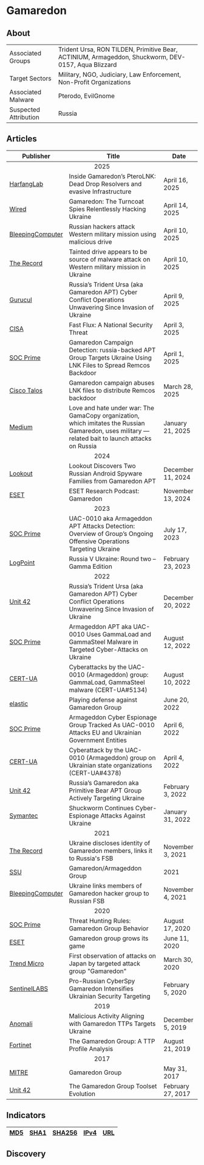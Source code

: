 <h1>Gamaredon</h1>

<h2>About</h2>
<table>
  <tr>
    <td>Associated Groups</td>
    <td>Trident Ursa, RON TILDEN, Primitive Bear, ACTINIUM, Armageddon, Shuckworm, DEV-0157, Aqua Blizzard</td>
  </tr>
  <tr>
    <td>Target Sectors</td>
    <td>Military, NGO, Judiciary, Law Enforcement, Non-Profit Organizations</td>
  </tr>
  <tr>
    <td>Associated Malware</td>
    <td>Pterodo, EvilGnome</td>
  </tr>
  <tr>
    <td>Suspected Attribution</td>
    <td>Russia</td>
  </tr>
</table>

<h2>Articles</h2>
<table>
  <thead>
    <tr>
      <th>Publisher</th>
      <th>Title</th>
      <th>Date</th>  
    </tr>
  </thead>
  <tbody>
    <tr>
      <td colspan="100" align="center">2025</td>
    </tr>
    <tr>
      <td>
        <a href="https://harfanglab.io/insidethelab/gamaredons-pterolnk-analysis/">HarfangLab</a>
      </td>
      <td>Inside Gamaredon’s PteroLNK: Dead Drop Resolvers and evasive Infrastructure</td>
      <td>April 16, 2025</td>
    </tr>
    <tr>
      <td>
        <a href="https://www.wired.com/story/gamaredon-turncoat-spies-hacking-ukraine/">Wired</a>
      </td>
      <td>Gamaredon: The Turncoat Spies Relentlessly Hacking Ukraine</td>
      <td>April 14, 2025</td>
    </tr>
    <tr>
      <td>
        <a href="https://www.bleepingcomputer.com/news/security/russian-hackers-attack-western-military-mission-using-malicious-drive/">BleepingComputer</a>
      </td>
      <td>Russian hackers attack Western military mission using malicious drive</td>
      <td>April 10, 2025</td>
    </tr>
    <tr>
      <td>
        <a href="https://therecord.media/gamaredon-removable-drive-malware-western-military-mission-ukraine">The Record</a>
      </td>
      <td>Tainted drive appears to be source of malware attack on Western military mission in Ukraine</td>
      <td>April 10, 2025</td>
    </tr>
    <tr>
      <td>
        <a href="https://community.gurucul.com/articles/ThreatResearch/Russia-s-Trident-Ursa-aka-Gamaredon-9-4-2025">Gurucul</a>
      </td>
      <td>Russia’s Trident Ursa (aka Gamaredon APT) Cyber Conflict Operations Unwavering Since Invasion of Ukraine</td>
      <td>April 9, 2025</td>
    </tr>
    <tr>
      <td>
        <a href="https://www.cisa.gov/news-events/cybersecurity-advisories/aa25-093a">CISA</a>
      </td>
      <td>Fast Flux: A National Security Threat</td>
      <td>April 3, 2025</td>
    </tr>
    <tr>
      <td>
        <a href="https://socprime.com/blog/gamaredon-campaign-detection/">SOC Prime</a>
      </td>
      <td>Gamaredon Campaign Detection: russia-backed APT Group Targets Ukraine Using LNK Files to Spread Remcos Backdoor</td>
      <td>April 1, 2025</td>
    </tr>
    <tr>
      <td>
        <a href="https://blog.talosintelligence.com/gamaredon-campaign-distribute-remcos/">Cisco Talos</a>
      </td>
      <td>Gamaredon campaign abuses LNK files to distribute Remcos backdoor</td>
      <td>March 28, 2025</td>
    </tr>
    <tr>
      <td>
        <a href="https://medium.com/@knownsec404team/love-and-hate-under-war-the-gamacopy-organization-which-imitates-the-russian-gamaredon-uses-560ba5e633fa">Medium</a>
      </td>
      <td>Love and hate under war: The GamaCopy organization, which imitates the Russian Gamaredon, uses military — related bait to launch attacks on Russia</td>
      <td>January 21, 2025</td>
    </tr>
    <tr>
      <td colspan="100" align="center">2024</td>
    </tr>
    <tr>
      <td>
        <a href="https://www.lookout.com/threat-intelligence/article/gamaredon-russian-android-surveillanceware">Lookout</a>
      </td>
      <td>Lookout Discovers Two Russian Android Spyware Families from Gamaredon APT</td>
      <td>December 11, 2024</td>
    </tr>
    <tr>
      <td>
        <a href="https://www.welivesecurity.com/en/podcasts/eset-research-podcast-gamaredon/">ESET</a>
      </td>
      <td>ESET Research Podcast: Gamaredon</td>
      <td>November 13, 2024</td>
    </tr>
    <tr>
      <td colspan="100" align="center">2023</td>
    </tr>
    <tr>
      <td>
        <a href="https://socprime.com/blog/uac-0010-aka-armageddon-apt-attacks-detection-overview-of-groups-ongoing-offensive-operations-targeting-ukraine/">SOC Prime</a>
      </td>
      <td>UAC-0010 aka Armageddon APT Attacks Detection: Overview of Group’s Ongoing Offensive Operations Targeting Ukraine</td>
      <td>July 17, 2023</td>
    </tr>
    <tr>
      <td>
        <a href="https://www.logpoint.com/en/blog/russia-v-ukraine-round-two-gamma-edition/">LogPoint</a>
      </td>
      <td>Russia V Ukraine: Round two – Gamma Edition</td>
      <td>February 23, 2023</td>
    </tr>
    <tr>
      <td colspan="100" align="center">2022</td>
    </tr>
    <tr>
      <td>
        <a href="https://unit42.paloaltonetworks.com/trident-ursa/">Unit 42</a>
      </td>
      <td>Russia’s Trident Ursa (aka Gamaredon APT) Cyber Conflict Operations Unwavering Since Invasion of Ukraine</td>
      <td>December 20, 2022</td>
    </tr>
    <tr>
      <td>
        <a href="https://socprime.com/blog/armageddon-apt-aka-uac-0010-uses-gammaload-and-gammasteel-malware-in-targeted-cyber-attacks-on-ukraine/">SOC Prime</a>
      </td>
      <td>Armageddon APT aka UAC-0010 Uses GammaLoad and GammaSteel Malware in Targeted Cyber-Attacks on Ukraine</td>
      <td>August 12, 2022</td>
    </tr>
    <tr>
      <td>
        <a href="https://cert.gov.ua/article/1229152">CERT-UA</a>
      </td>
      <td>Cyberattacks by the UAC-0010 (Armageddon) group: GammaLoad, GammaSteel malware (CERT-UA#5134)</td>
      <td>August 10, 2022</td>
    </tr>
    <tr>
      <td>
        <a href="https://www.elastic.co/security-labs/playing-defense-against-gamaredon-group">elastic</a>
      </td>
      <td>Playing defense against Gamaredon Group</td>
      <td>June 20, 2022</td>
    </tr>
    <tr>
      <td>
        <a href="https://socprime.com/blog/armageddon-cyber-espionage-group-tracked-as-uac-0010-attacks-eu-and-ukrainian-government-entities/">SOC Prime</a>
      </td>
      <td>Armageddon Cyber Espionage Group Tracked As UAC-0010 Attacks EU and Ukrainian Government Entities</td>
      <td>April 6, 2022</td>
    </tr>
    <tr>
      <td>
        <a href="https://cert.gov.ua/article/39138">CERT-UA</a>
      </td>
      <td>Cyberattack by the UAC-0010 (Armageddon) group on Ukrainian state organizations (CERT-UA#4378)</td>
      <td>April 4, 2022</td>
    </tr>
    <tr>
      <td>
        <a href="https://unit42.paloaltonetworks.com/gamaredon-primitive-bear-ukraine-update-2021/">Unit 42</a>
      </td>
      <td>Russia’s Gamaredon aka Primitive Bear APT Group Actively Targeting Ukraine</td>
      <td>February 3, 2022</td>
    </tr>
    <tr>
      <td>
        <a href="https://www.security.com/threat-intelligence/shuckworm-gamaredon-espionage-ukraine">Symantec</a>
      </td>
      <td>Shuckworm Continues Cyber-Espionage Attacks Against Ukraine</td>
      <td>January 31, 2022</td>
    </tr>
    <tr>
      <td colspan="100" align="center">2021</td>
    </tr>
    <tr>
      <td>
        <a href="https://therecord.media/ukraine-discloses-identity-of-gamaredon-members-links-it-to-russias-fsb">The Record</a>
      </td>
      <td>Ukraine discloses identity of Gamaredon members, links it to Russia's FSB</td>
      <td>November 3, 2021</td>
    </tr>
    <tr>
      <td>
        <a href="https://ssu.gov.ua/uploads/files/DKIB/Technical%20report%20Armagedon.pdf">SSU</a>
      </td>
      <td>Gamaredon/Armageddon Group</td>
      <td>2021</td>
    </tr>
    <tr>
      <td>
        <a href="https://www.bleepingcomputer.com/news/security/ukraine-links-members-of-gamaredon-hacker-group-to-russian-fsb/">BleepingComputer</a>
      </td>
      <td>Ukraine links members of Gamaredon hacker group to Russian FSB</td>
      <td>November 4, 2021</td>
    </tr>
    <tr>
      <td colspan="100" align="center">2020</td>
    </tr>
    <tr>
      <td>
        <a href="https://socprime.com/blog/threat-hunting-rules-gamaredon-group-behavior/">SOC Prime</a>
      </td>
      <td>Threat Hunting Rules: Gamaredon Group Behavior</td>
      <td>August 17, 2020</td>
    </tr>
    <tr>
      <td>
        <a href="https://www.welivesecurity.com/2020/06/11/gamaredon-group-grows-its-game/">ESET</a>
      </td>
      <td>Gamaredon group grows its game</td>
      <td>June 11, 2020</td>
    </tr>
    <tr>
      <td>
        <a href="https://www.trendmicro.com/ja_jp/research/20/c/first-observed-attack-on-Japan-from-the-targeted-attack-group-Gamaredon.html">Trend Micro</a>
      </td>
      <td>First observation of attacks on Japan by targeted attack group "Gamaredon"</td>
      <td>March 30, 2020</td>
    </tr>
    <tr>
      <td>
        <a href="https://www.sentinelone.com/labs/pro-russian-cyberspy-gamaredon-intensifies-ukrainian-security-targeting/">SentinelLABS</a>
      </td>
      <td>Pro-Russian CyberSpy Gamaredon Intensifies Ukrainian Security Targeting</td>
      <td>February 5, 2020</td>
    </tr>
    <tr>
      <td colspan="100" align="center">2019</td>
    </tr>
    <tr>
      <td>
        <a href="https://www.anomali.com/blog/malicious-activity-aligning-with-gamaredon-ttps-targets-ukraine">Anomali</a>
      </td>
      <td>Malicious Activity Aligning with Gamaredon TTPs Targets Ukraine</td>
      <td>December 5, 2019</td>
    </tr>
    <tr>
      <td>
        <a href="https://www.fortinet.com/blog/threat-research/gamaredon-group-ttp-profile-analysis">Fortinet</a>
      </td>
      <td>The Gamaredon Group: A TTP Profile Analysis</td>
      <td>August 21, 2019</td>
    </tr>
    <tr>
      <td colspan="100" align="center">2017</td>
    </tr>
    <tr>
      <td>
        <a href="https://attack.mitre.org/groups/G0047/">MITRE</a>
      </td>
      <td>Gamaredon Group</td>
      <td>May 31, 2017</td>
    </tr>
    <tr>
      <td>
        <a href="https://unit42.paloaltonetworks.com/unit-42-title-gamaredon-group-toolset-evolution/">Unit 42</a>
      </td>
      <td>The Gamaredon Group Toolset Evolution</td>
      <td>February 27, 2017</td>
    </tr>
  </tbody>
</table>


<h2>Indicators</h2>
<table>
  <thead>
    <tr>
      <th>
        <a href="https://github.com/PudgyDragon/IOCs/blob/main/All/Gamaredon%20Group/samples.md5">MD5</a>
      </th>
      <th>
        <a href="https://github.com/PudgyDragon/IOCs/blob/main/All/Gamaredon%20Group/samples.sha1">SHA1</a>
      </th>
      <th>
        <a href="https://github.com/PudgyDragon/IOCs/blob/main/All/Gamaredon%20Group/samples.sha256">SHA256</a>
      </th>
      <th>
        <a href="https://github.com/PudgyDragon/IOCs/blob/main/All/Gamaredon%20Group/IPv4.txt">IPv4</a>
      </th>
      <th>
        <a href="https://github.com/PudgyDragon/IOCs/blob/main/All/Gamaredon%20Group/url.txt">URL</a>
      </th>
    </tr>
  </thead>
</table>

<h2>Discovery</h2>
